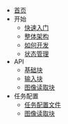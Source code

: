 - [首页](/)
- 开始
  * [快速入门](quickstart.md)
  * [整体架构](architecture.md)
  * [如何开发](delelopment.md)
  * [状态管理](store.md)
- API
  * [基础块](baseblock.md)
  * [输入块](inputblock.md)
  * [图像读取块](imagereadblock.md)
- 任务配置
  * [任务配置文件](taskconfig.md)
  * [图像读取块](imagereadconfig.md)
